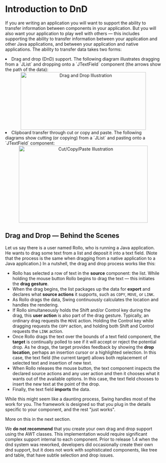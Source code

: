 
# Introduction to DnD

If you are writing an application you will want to support the ability to transfer information between components in your application. But you will also want your application to play well with others &#8212; this includes supporting the ability to transfer information between your application and other Java applications, and between your application and native applications. The ability to transfer data takes two forms:

<li>Drag and drop (DnD) support. The following diagram illustrates dragging from a `JList` and dropping onto a `JTextField` component (the arrows show the path of the data):
<center><img src="../../figures/uiswing/dnd/dndprocess.jpg" width="404" height="186" align="bottom" alt="Drag and Drop Illustration" /></center></li>
<li>Clipboard transfer through cut or copy and paste. The following diagrams show cutting (or copying) from a `JList` and pasting onto a `JTextField` component:
<center><img src="../../figures/uiswing/dnd/clipboardtransfer.jpg" width="416" height="248" align="bottom" alt="Cut/Copy/Paste Illustration" /></center></li>

## Drag and Drop &#8212; Behind the Scenes

Let us say there is a user named Rollo, who is running a Java application. He wants to drag some text from a list and deposit it into a text field. (Note that the process is the same when dragging from a native application to a Java application.) In a nutshell, the drag and drop process works like this:

- Rollo has selected a row of text in the **source** component: the list. While holding the mouse button Rollo begins to drag the text &#8212; this initiates the **drag gesture**.
- When the drag begins, the list packages up the data for **export** and declares what **source actions** it supports, such as `COPY`, `MOVE`, or `LINK`.
- As Rollo drags the data, Swing continuously calculates the location and handles the rendering.
- If Rollo simultaneously holds the Shift and/or Control key during the drag, this **user action** is also part of the drag gesture. Typically, an ordinary drag requests the `MOVE` action. Holding the Control key while dragging requests the `COPY` action, and holding both Shift and Control requests the `LINK` action.
- Once Rollo drags the text over the bounds of a text field component, the **target** is continually polled to see if it will accept or reject the potential drop. As he drags, the target provides feedback by showing the **drop location**, perhaps an insertion cursor or a highlighted selection. In this case, the text field (the current target) allows both replacement of selected text and insertion of new text.
- When Rollo releases the mouse button, the text component inspects the declared source actions and any user action and then it chooses what it wants out of the available options. In this case, the text field chooses to insert the new text at the point of the drop.
- Finally, the text field **imports** the data.

While this might seem like a daunting process, Swing handles most of the work for you. The framework is designed so that you plug in the details specific to your component, and the rest "just works".

More on this in the next section.

We **do not recommend** that you create your own drag and drop support using the AWT classes. This implementation would require significant complex support internal to each component. Prior to release 1.4 when the dnd system was reworked, developers did occasionally create their own dnd support, but it does not work with sophisticated components, like tree and table, that have subtle selection and drop issues.
